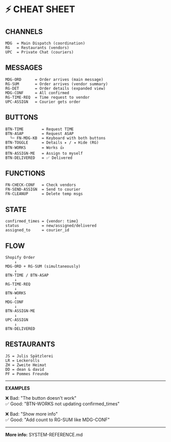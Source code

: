 # ⚡ CHEAT SHEET

## CHANNELS
```
MDG  = Main Dispatch (coordination)
RG   = Restaurants (vendors)  
UPC  = Private Chat (couriers)
```

## MESSAGES
```
MDG-ORD      = Order arrives (main message)
RG-SUM       = Order arrives (vendor summary)
RG-DET       = Order details (expanded view)
MDG-CONF     = All confirmed  
RG-TIME-REQ  = Time request to vendor
UPC-ASSIGN   = Courier gets order
```

## BUTTONS
```
BTN-TIME        = Request TIME
BTN-ASAP        = Request ASAP
  └─ FN-MDG-KB  = Keyboard with both buttons
BTN-TOGGLE      = Details ▸ / ◂ Hide (RG)
BTN-WORKS       = Works 👍
BTN-ASSIGN-ME   = Assign to myself
BTN-DELIVERED   = ✅ Delivered
```

## FUNCTIONS
```
FN-CHECK-CONF   = Check vendors
FN-SEND-ASSIGN  = Send to courier
FN-CLEANUP      = Delete temp msgs
```

## STATE
```
confirmed_times = {vendor: time}
status          = new/assigned/delivered
assigned_to     = courier_id
```

## FLOW
```
Shopify Order
    ↓
MDG-ORD + RG-SUM (simultaneously)
    ↓
BTN-TIME / BTN-ASAP
    ↓
RG-TIME-REQ
    ↓
BTN-WORKS
    ↓
MDG-CONF
    ↓
BTN-ASSIGN-ME
    ↓
UPC-ASSIGN
    ↓
BTN-DELIVERED
```

## RESTAURANTS
```
JS = Julis Spätzlerei
LR = Leckerolls
ZH = Zweite Heimat
DD = dean & david
PF = Pommes Freunde
```

---

**EXAMPLES**

❌ Bad: "The button doesn't work"  
✅ Good: "BTN-WORKS not updating confirmed_times"

❌ Bad: "Show more info"  
✅ Good: "Add count to RG-SUM like MDG-CONF"

---

**More info:** SYSTEM-REFERENCE.md
